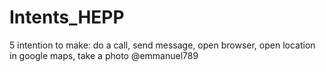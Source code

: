 # Intents_HEPP
5 intention to make: do a call, send message, open browser, open location in google maps, take a photo @emmanuel789

